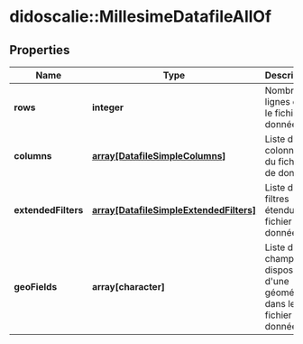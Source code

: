 # didoscalie::MillesimeDatafileAllOf


## Properties
Name | Type | Description | Notes
------------ | ------------- | ------------- | -------------
**rows** | **integer** | Nombre de lignes dans le fichier de données | 
**columns** | [**array[DatafileSimpleColumns]**](datafileSimple_columns.md) | Liste des colonnes du fichier de données | 
**extendedFilters** | [**array[DatafileSimpleExtendedFilters]**](datafileSimple_extendedFilters.md) | Liste des filtres étendus du fichier de données | 
**geoFields** | **array[character]** | Liste des champs disposant d&#39;une géométrie dans le fichier de données | 


